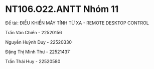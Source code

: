 <p><h1>NT106.O22.ANTT Nhóm 11</h1></p>
<p>Đề tài: ĐIỀU KHIỂN MÁY TÍNH TỪ XA - REMOTE DESKTOP CONTROL  </p>
<p>Trần Văn Chiến - 22520156</p>
<p>Nguyễn Huỳnh Duy - 22520330</p>
<p>Đặng Thị Minh Thư - 22521437</p>
<p>Trần Thái Huy - 22520580</p>
